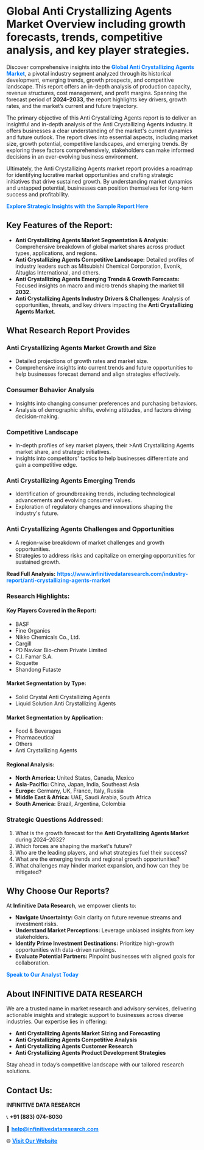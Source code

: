 <h1>Global Anti Crystallizing Agents Market Overview including growth forecasts, trends, competitive analysis, and key player strategies.</h1>
<p>
Discover comprehensive insights into the 
<a href="https://www.infinitivedataresearch.com/industry-report/anti-crystallizing-agents-market" rel="dofollow" style="color: #007BFF; text-decoration: none;"><strong>Global Anti Crystallizing Agents Market</strong></a>, a pivotal industry segment analyzed through its historical development, emerging trends, growth prospects, and competitive landscape. This report offers an in-depth analysis of production capacity, revenue structures, cost management, and profit margins. Spanning the forecast period of <strong>2024–2033</strong>, the report highlights key drivers, growth rates, and the market’s current and future trajectory.
</p>
<p>
The primary objective of this Anti Crystallizing Agents report is to deliver an insightful and in-depth analysis of the Anti Crystallizing Agents industry. It offers businesses a clear understanding of the market's current dynamics and future outlook. The report dives into essential aspects, including market size, growth potential, competitive landscapes, and emerging trends. By exploring these factors comprehensively, stakeholders can make informed decisions in an ever-evolving business environment.
</p>
<p>
Ultimately, the Anti Crystallizing Agents market report provides a roadmap for identifying lucrative market opportunities and crafting strategic initiatives that drive sustained growth. By understanding market dynamics and untapped potential, businesses can position themselves for long-term success and profitability.
</p>
<p>
<a href="https://www.infinitivedataresearch.com/request-sample/reportId=107464" style="color: #007BFF; text-decoration: none;"><strong>Explore Strategic Insights with the Sample Report Here</strong></a>
</p>

<h2>Key Features of the Report:</h2>
<ul>
<li><strong>Anti Crystallizing Agents Market Segmentation & Analysis:</strong> Comprehensive breakdown of global market shares across product types, applications, and regions.</li>
<li><strong>Anti Crystallizing Agents Competitive Landscape:</strong> Detailed profiles of industry leaders such as Mitsubishi Chemical Corporation, Evonik, Altuglas International, and others.</li>
<li><strong>Anti Crystallizing Agents Emerging Trends & Growth Forecasts:</strong> Focused insights on macro and micro trends shaping the market till <strong>2032</strong>.</li>
<li><strong>Anti Crystallizing Agents Industry Drivers & Challenges:</strong> Analysis of opportunities, threats, and key drivers impacting the <strong>Anti Crystallizing Agents Market</strong>.</li>
</ul>

<h2>What Research Report Provides</h2>
<h3>Anti Crystallizing Agents Market Growth and Size</h3>
<ul>
<li>Detailed projections of growth rates and market size.</li>
<li>Comprehensive insights into current trends and future opportunities to help businesses forecast demand and align strategies effectively.</li>
</ul>

<h3>Consumer Behavior Analysis</h3>
<ul>
<li>Insights into changing consumer preferences and purchasing behaviors.</li>
<li>Analysis of demographic shifts, evolving attitudes, and factors driving decision-making.</li>
</ul>

<h3>Competitive Landscape</h3>
<ul>
<li>In-depth profiles of key market players, their >Anti Crystallizing Agents market share, and strategic initiatives.</li>
<li>Insights into competitors' tactics to help businesses differentiate and gain a competitive edge.</li>
</ul>

<h3>Anti Crystallizing Agents Emerging Trends</h3>
<ul>
<li>Identification of groundbreaking trends, including technological advancements and evolving consumer values.</li>
<li>Exploration of regulatory changes and innovations shaping the industry's future.</li>
</ul>

<h3>Anti Crystallizing Agents Challenges and Opportunities</h3>
<ul>
<li>A region-wise breakdown of market challenges and growth opportunities.</li>
<li>Strategies to address risks and capitalize on emerging opportunities for sustained growth.</li>
</ul>
<p><strong>Read Full Analysis:</strong> <a href="https://www.infinitivedataresearch.com/industry-report/anti-crystallizing-agents-market" rel="dofollow" style="color: #007BFF; text-decoration: none;"><strong>https://www.infinitivedataresearch.com/industry-report/anti-crystallizing-agents-market</strong></a></p>
<h3>Research Highlights:</h3>
<h4>Key Players Covered in the Report:</h4>
<ul><li>BASF</li><li>Fine Organics</li><li>Nikko Chemicals Co., Ltd.</li><li>Cargill</li><li>PD Navkar Bio-chem Private Limited</li><li>C.I. Famar S.A.</li><li>Roquette</li><li>Shandong Futaste</li></ul>
<h4>Market Segmentation by Type:</h4>
<ul><li>Solid Crystal Anti Crystallizing Agents</li><li>Liquid Solution Anti Crystallizing Agents</li></ul>
<h4>Market Segmentation by Application:</h4>
<ul><li>Food &amp; Beverages</li><li>Pharmaceutical</li><li>Others</li><li>Anti Crystallizing Agents</li></ul>

<h4>Regional Analysis:</h4>
<ul>
<li><strong>North America:</strong> United States, Canada, Mexico</li>
<li><strong>Asia-Pacific:</strong> China, Japan, India, Southeast Asia</li>
<li><strong>Europe:</strong> Germany, UK, France, Italy, Russia</li>
<li><strong>Middle East & Africa:</strong> UAE, Saudi Arabia, South Africa</li>
<li><strong>South America:</strong> Brazil, Argentina, Colombia</li>
</ul>

<h3>Strategic Questions Addressed:</h3>
<ol>
<li>What is the growth forecast for the <strong>Anti Crystallizing Agents Market</strong> during 2024–2032?</li>
<li>Which forces are shaping the market's future?</li>
<li>Who are the leading players, and what strategies fuel their success?</li>
<li>What are the emerging trends and regional growth opportunities?</li>
<li>What challenges may hinder market expansion, and how can they be mitigated?</li>
</ol>

<h2>Why Choose Our Reports?</h2>
<p>At <strong>Infinitive Data Research</strong>, we empower clients to:</p>
<ul>
<li><strong>Navigate Uncertainty:</strong> Gain clarity on future revenue streams and investment risks.</li>
<li><strong>Understand Market Perceptions:</strong> Leverage unbiased insights from key stakeholders.</li>
<li><strong>Identify Prime Investment Destinations:</strong> Prioritize high-growth opportunities with data-driven rankings.</li>
<li><strong>Evaluate Potential Partners:</strong> Pinpoint businesses with aligned goals for collaboration.</li>
</ul>
<p><a href="https://www.infinitivedataresearch.com/industry-report/anti-crystallizing-agents-market" rel="dofollow" style="color: #007BFF; text-decoration: none;"><strong>Speak to Our Analyst Today</strong></a></p>

<h2>About INFINITIVE DATA RESEARCH</h2>
<p>We are a trusted name in market research and advisory services, delivering actionable insights and strategic support to businesses across diverse industries. Our expertise lies in offering:</p>
<ul>
<li><strong>Anti Crystallizing Agents Market Sizing and Forecasting</strong></li>
<li><strong>Anti Crystallizing Agents Competitive Analysis</strong></li>
<li><strong>Anti Crystallizing Agents Customer Research</strong></li>
<li><strong>Anti Crystallizing Agents Product Development Strategies</strong></li>
</ul>
<p>Stay ahead in today’s competitive landscape with our tailored research solutions.</p>

<h2>Contact Us:</h2>
<p><strong>INFINITIVE DATA RESEARCH</strong></p>
<p>📞 <strong>+91 (883) 074-8030</strong></p>
<p>📧 <strong><a href="mailto:help@infinitivedataresearch.com" style="color: #007BFF;">help@infinitivedataresearch.com</a></strong></p>
<p>🌐 <strong><a href="https://www.infinitivedataresearch.com" rel="dofollow" style="color: #007BFF;">Visit Our Website</a></strong></p>